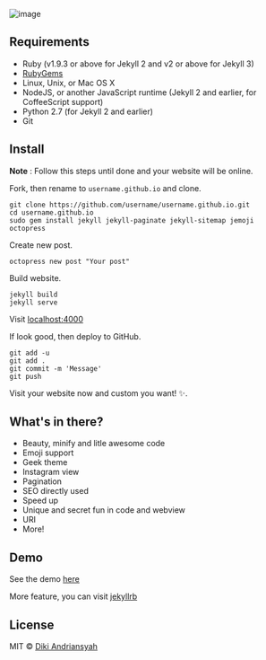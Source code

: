 ![image](http://i.imgur.com/m0e7Sta.png)

## Requirements
- Ruby (v1.9.3 or above for Jekyll 2 and v2 or above for Jekyll 3)
- [RubyGems](http://rubygems.org/pages/download)
- Linux, Unix, or Mac OS X
- NodeJS, or another JavaScript runtime (Jekyll 2 and earlier, for CoffeeScript support)
- Python 2.7 (for Jekyll 2 and earlier)
- Git

## Install

**Note** : Follow this steps until done and your website will be online.

Fork, then rename to `username.github.io` and clone.

    git clone https://github.com/username/username.github.io.git
    cd username.github.io
    sudo gem install jekyll jekyll-paginate jekyll-sitemap jemoji octopress

Create new post.

    octopress new post "Your post"

Build website.

    jekyll build
    jekyll serve

Visit [localhost:4000](http://localhost:4000)

If look good, then deploy to GitHub.

    git add -u
    git add .
    git commit -m 'Message'
    git push

Visit your website now and custom you want! :sparkles:.    

## What's in there?

 * Beauty, minify and litle awesome code
 * Emoji support
 * Geek theme
 * Instagram view
 * Pagination
 * SEO directly used
 * Speed up
 * Unique and secret fun in code and webview
 * URI
 * More!

## Demo

See the demo [here](https://blog.dikiaap.id)

More feature, you can visit [jekyllrb](http://jekyllrb.com)

## License

MIT © [Diki Andriansyah](https://dikiaap.id)
